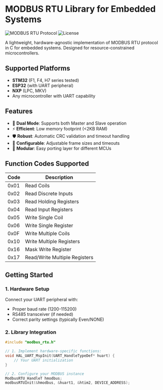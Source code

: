 # MODBUS RTU Library for Embedded Systems

![MODBUS RTU Protocol](https://img.shields.io/badge/Protocol-MODBUS%20RTU-blue)
![License](https://img.shields.io/badge/License-MIT-green)

A lightweight, hardware-agnostic implementation of MODBUS RTU protocol in C for embedded systems. Designed for resource-constrained microcontrollers.

## Supported Platforms
- **STM32** (F1, F4, H7 series tested)
- **ESP32** (with UART peripheral)
- **NXP** (LPC, MKV)
- Any microcontroller with UART capability

## Features
- 🚀 **Dual Mode**: Supports both Master and Slave operation
- ⚡ **Efficient**: Low memory footprint (<2KB RAM)
- 🛡️ **Robust**: Automatic CRC validation and timeout handling
- 🔧 **Configurable**: Adjustable frame sizes and timeouts
- 🧩 **Modular**: Easy porting layer for different MCUs

## Function Codes Supported
| Code | Description                  |
|------|------------------------------|
| 0x01 | Read Coils                   |
| 0x02 | Read Discrete Inputs         |
| 0x03 | Read Holding Registers       |
| 0x04 | Read Input Registers         |
| 0x05 | Write Single Coil            |
| 0x06 | Write Single Register        |
| 0x0F | Write Multiple Coils         |
| 0x10 | Write Multiple Registers     |
| 0x16 | Mask Write Register          |
| 0x17 | Read/Write Multiple Registers|

## Getting Started

### 1. Hardware Setup
Connect your UART peripheral with:
- Proper baud rate (1200-115200)
- RS485 transceiver (if needed)
- Correct parity settings (typically Even/NONE)

### 2. Library Integration
```c
#include "modbus_rtu.h"

// 1. Implement hardware-specific functions:
void HAL_UART_MspInit(UART_HandleTypeDef* huart) {
    // Your UART initialization
}

// 2. Configure your MODBUS instance
ModbusRTU_HandleT hmodbus;
modbusRTUInit(&hmodbus, &huart1, &htim2, DEVICE_ADDRESS);
